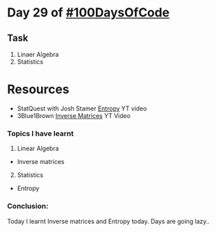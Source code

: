 # Day 29 of [#100DaysOfCode](https://twitter.com/Param3021/status/1543136477663883265)

## Task
1. Linaer Algebra
2. Statistics

# Resources
- StatQuest with Josh Stamer [Entropy](https://www.youtube.com/watch?v=YtebGVx-Fxw) YT video
- 3Blue1Brown [Inverse Matrices](https://www.youtube.com/watch?v=uQhTuRlWMxw&t=330s) YT Video

### Topics I have learnt
1. Linear Algebra
- Inverse matrices
2. Statistics 
- Entropy

### Conclusion:
Today I learnt Inverse matrices and Entropy today. Days are going lazy..